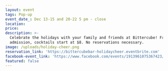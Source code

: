```yaml
---
layout: event
tags: Pop-up
event_date_: Dec 13-15 and 20-22 5 pm - close
location:
price:
description: >-
  Celebrate the holidays with your family and friends at Bittercube! Free
  admission, cocktails start at $8. No reservations necessary.
image: /uploads/holiday-cheer.png
reservation_link: 'https://bittercubebar-holidaycheer.eventbrite.com'
facebook-event_link: 'https://www.facebook.com/events/1913961075367423/?ti=ia'
featured: false
---
```


